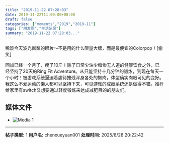 ```yaml
---
title: "2019-11-22 07:28:03"
date: 2019-11-22T11:00:00+08:00
draft: false
categories: ["moments","2019","2019-11"]
tags: ["朋友圈","生活记录"]
summary: "2019-11-22 07:28:03..."
---
```


稀饭今天波光粼粼的眼妆～不是用的什么限量大牌，而是最便宜的Colorpop！[偷笑]

回加已经一个月了，瘦了10斤！除了日常少油少糖惨无人道的健康饮食之外，已经坚持了20天的Ring Fit Adventure。从只能坚持十几分钟的锻炼，到现在每天一个小时！被游戏系统逼迫着虐待摧残浑身各处的懒肉，体型确实肉眼可见的变好。我这么不爱运动的懒人都可以坚持下来，可见游戏的成瘾系统还是做得不错。推荐给家里有switch又想要通过轻度锻炼来达成减肥目的的朋友们。

## 媒体文件

- ![Media 1](/Moments/photos/2019-11-22/201911220728030.jpg)

---

**帖子类型:** 1
**用户名:** chenxueyuan001
**处理时间:** 2025/8/28 20:22:42